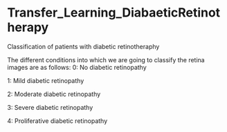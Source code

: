# Transfer_Learning_DiabaeticRetinotherapy
Classification of patients with diabetic retinotheraphy 

The different conditions into which we are going to classify the retina images are as follows:
0: No diabetic retinopathy


1: Mild diabetic retinopathy


2: Moderate diabetic retinopathy


3: Severe diabetic retinopathy


4: Proliferative diabetic retinopathy
